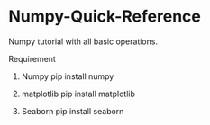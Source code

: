 # Numpy-Quick-Reference
Numpy tutorial with all basic operations.


Requirement
1) Numpy
pip install numpy

2) matplotlib
pip install matplotlib

3) Seaborn
pip install seaborn
